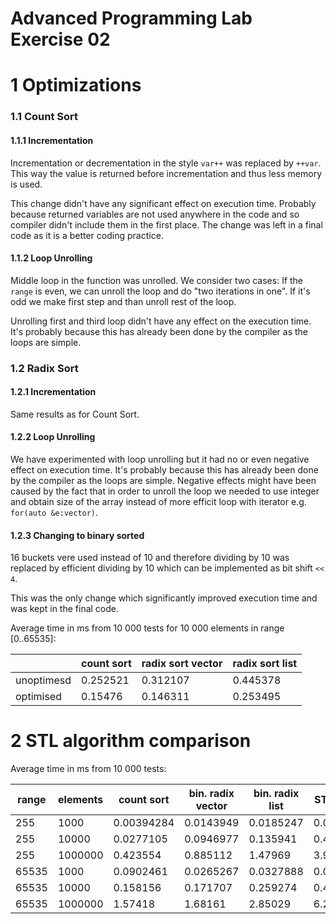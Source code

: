 # Advanced Programming Lab Exercise 02

# 1 Optimizations

### 1.1 Count Sort

#### 1.1.1 Incrementation
Incrementation or decrementation in the style `var++` was replaced by `++var`. This way the value is returned before incrementation and thus less memory is used.

This change didn't have any significant effect on execution time. Probably because returned variables are not used anywhere in the code and so compiler didn't include them in the first place. The change was left in a final code as it is a better coding practice.

#### 1.1.2 Loop Unrolling
Middle loop in the function was unrolled. We consider two cases: If the `range` is even, we can unroll the loop and do "two iterations in one". If it's odd we make first step and than unroll rest of the loop.

Unrolling first and third loop didn't have any effect on the execution time. It's probably because this has already been done by the compiler as the loops are simple.

### 1.2 Radix Sort

#### 1.2.1 Incrementation
Same results as for Count Sort.

#### 1.2.2 Loop Unrolling
We have experimented with loop unrolling but it had no or even negative effect on execution time. It's probably because this has already been done by the compiler as the loops are simple. Negative effects might have been caused by the fact that in order to unroll the loop we needed to use integer and obtain size of the array instead of more efficit loop with iterator e.g. `for(auto &e:vector)`.

#### 1.2.3 Changing to binary sorted
16 buckets vere used instead of 10 and therefore dividing by 10 was replaced by efficient dividing by 10 which can be implemented as bit shift `<< 4`.

This was the only change which significantly improved execution time and was kept in the final code.

Average time in ms from 10 000 tests for 10 000 elements in range [0..65535]:

|            | count sort | radix sort vector | radix sort list |
|------------|------------|-------------------|-----------------|
| unoptimesd | 0.252521   | 0.312107          | 0.445378        |
| optimised  | 0.15476    | 0.146311          | 0.253495        |

# 2 STL algorithm comparison

Average time in ms from 10 000 tests:

| range | elements | count sort | bin. radix vector | bin. radix list | STL vector | STL list  |
|-------|----------|------------|-------------------|-----------------|------------|-----------|
| 255   | 1000     | 0.00394284 | 0.0143949         | 0.0185247       | 0.0230164  | 0.0671095 |
| 255   | 10000    | 0.0277105  | 0.0946977         | 0.135941        | 0.407291   | 1.0628    |
| 255   | 1000000  | 0.423554   | 0.885112          | 1.47969         | 3.9535     | 21.2646   |
| 65535 | 1000     | 0.0902461  | 0.0265267         | 0.0327888       | 0.0222939  | 0.067683  |
| 65535 | 10000    | 0.158156   | 0.171707          | 0.259274        | 0.4993     | 1.09692   |
| 65535 | 1000000  | 1.57418    | 1.68161           | 2.85029         | 6.23986    | 19.3583   |
